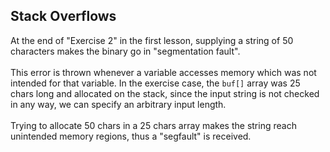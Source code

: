 ## Stack Overflows

At the end of "Exercise 2" in the first lesson, supplying a string of 50 characters makes the binary go in "segmentation fault".\
\
This error is thrown whenever a variable accesses memory which was not intended for that variable. In the exercise case, the `buf[]` array was 25 chars long and allocated on the stack, since the input string is not checked in any way, we can specify an arbitrary input length.\
\
Trying to allocate 50 chars in a 25 chars array makes the string reach unintended memory regions, thus a "segfault" is received.
